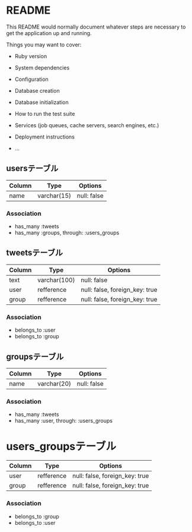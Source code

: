 # README

This README would normally document whatever steps are necessary to get the
application up and running.

Things you may want to cover:

* Ruby version

* System dependencies

* Configuration

* Database creation

* Database initialization

* How to run the test suite

* Services (job queues, cache servers, search engines, etc.)

* Deployment instructions

* ...


## usersテーブル

|Column|Type|Options|
|------|----|-------|
|name|varchar(15)|null: false|

### Association
- has_many :tweets
- has_many :groups, through: :users_groups

## tweetsテーブル

|Column|Type|Options|
|------|----|-------|
|text|varchar(100)|null: false|
|user|refference|null: false, foreign_key: true|
|group|refference|null: false, foreign_key: true|

### Association
- belongs_to :user
- belongs_to :group

## groupsテーブル

|Column|Type|Options|
|------|----|-------|
|name|varchar(20)|null: false|

### Association
- has_many :tweets
- has_many :user, through: :users_groups

# users_groupsテーブル

|Column|Type|Options|
|------|----|-------|
|user|refference|null: false, foreign_key: true|
|group|refference|null: false, foreign_key: true|

### Association
- belongs_to :group
- belongs_to :user